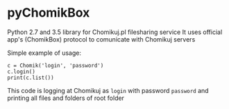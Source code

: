 # pyChomikBox

Python 2.7 and 3.5 library for Chomikuj.pl filesharing service
It uses official app's (ChomikBox) protocol to comunicate with Chomikuj servers

Simple example of usage:

```
c = Chomik('login', 'password')
c.login()
print(c.list())
```

This code is logging at Chomikuj as `login` with password `password` and printing all files and folders of root folder